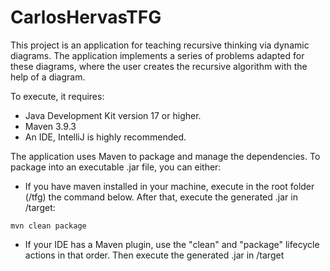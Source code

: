 # CarlosHervasTFG

This project is an application for teaching recursive thinking via dynamic diagrams.
The application implements a series of problems adapted for these diagrams, where the user creates the recursive algorithm with the help of a diagram.

To execute, it requires:
- Java Development Kit version 17 or higher.
- Maven 3.9.3
- An IDE, IntelliJ is highly recommended.

The application uses Maven to package and manage the dependencies. 
To package into an executable .jar file, you can either:
- If you have maven installed in your machine, execute in the root folder (/tfg) the command below. After that, execute the generated .jar in /target:
```
mvn clean package
```
- If your IDE has a Maven plugin, use the "clean" and "package" lifecycle actions in that order. Then execute the generated .jar in /target

